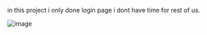 in this project i only done login page i dont have time for rest of us.

![image](https://user-images.githubusercontent.com/77449106/181816115-2396b534-9be0-4020-b515-9e57c9fedfc4.png)
